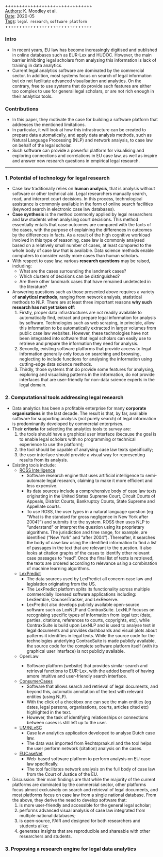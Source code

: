 ##

+++++++++++++++++++++++++++++++  
<ins>Authors</ins>: K. Moodley et al.  
<ins>Date</ins>: 2020-05  
<ins>Tags</ins>: `legal research`, `software platform`    
+++++++++++++++++++++++++++++++  


### Intro

- In recent years, EU law has become increasingly digitised and published in online databases such as EUR-Lex and HUDOC. However, the main barrier inhibiting legal scholars from analysing this information is lack of training in data analytics.
- Current legal analytics software are dominated by the commercial sector. In addition, most systems focus on search of legal information but do not facilitate advanced visualisation and analytics. On the contrary, free to use systems that do provide such features are either too complex to use for general legal scholars, or are not rich enough in their analytics tools.


### Contributions

- In this paper, they motivate the case for building a software platform that addresses the mentioned limitations.
- In particular, it will look at how this infrastructure can be created to prepare data automatically, and apply data analysis methods, such as Natural Language Processing (NLP) and network analysis, to case law on behalf of the legal scholar.
- Such software can provide a powerful platform for visualising and exploring connections and correlations in EU case law, as well as inspire and answer new research questions in empirical legal research.

***

### 1. Potential of technology for legal research

- Case law traditionally relies on **human analysis**, that is analysis without software or other technical aid. Legal researchers manually search, read, and interpret court decisions. In this process, technological assistance is commonly available in the form of online search facilities (keyword search in electronic case law databases).
- **Case synthesis** is the method commonly applied by legal researchers and law students when analysing court decisions. This method essentially entails that case outcomes are compared with the facts of the cases, with the purpose of explaining the differences in outcomes by the differences in facts. As a result of the high cognitive workload involved in this type of reasoning, case law is commonly analysed based on a relatively small number of cases, at least compared to the whole body of case law that is available. Data science methods enable computers to consider vastly more cases than human scholars.
- With respect to case law, various **research questions** may be raised, including:
  - What are the cases surrounding the landmark cases?
  - Which clusters of decisions can be distinguished?
  - Are there other landmark cases that have remained undetected in the literature?
- Answering questions such as those presented above requires a variety of **analytical methods**, ranging from network analysis, statistical methods to NLP. There are at least three important reasons **why such research has not yet taken off**:
  1. Firstly, proper data infrastructures are not readily available to automatically find, extract and prepare legal information for analysis by software. Technologies such as web scraping, in principle, allow this information to be automatically extracted in larger volumes from public case law websites. However, these technologies have not been integrated into software that legal scholars can easily use to retrieve and prepare the information they need for analysis.
  2. Secondly, existing software platforms that provide access to legal information generally only focus on searching and browsing, neglecting to include functions for analysing the information using cutting-edge data science methods.
  3. Thirdly, those systems that do provide some features for analysing, exploring and visualising patterns in the information, do not provide interfaces that are user-friendly for non-data science experts in the legal domain.
  

### 2. Computational tools addressing legal research

- Data analytics has been a profitable enterprise for many **corporate organisations** in the last decade. The result is that, by far, available software for supporting analysis (not purely search) of legal information is predominantly developed by commercial enterprises.
- Their **criteria** for selecting the analytics tools to survey are:
  1. the tools should have a graphical user interface (because the goal is to enable legal scholars with no programming or technical experience to use the platform); 
  2. the tool should be capable of analysing case law texts specifically; 
  3. the user interface should provide a visual way for representing results from its analysis.
- Existing tools include:
  - <ins>ROSS Intelligence</ins>
    - Software research engine that uses artificial intelligence to semi-automate legal research, claiming to make it more efficient and less expensive.
    - Its data sources include a comprehensive body of case law texts originating in the United States Supreme Court, Circuit Courts of Appeals, District Courts, Bankruptcy Courts, State Supreme and Appellate courts.
    - To use ROSS, the user types in a natural language question (eg “What is the standard for gross negligence in New York after 2004?”) and submits it to the system. ROSS then uses NLP to “understand” or interpret the question using its proprietary algorithms. The jurisdiction and time range, for example, are identified (“New York” and “after 2004”). Thereafter, it searches the body of case law using the identified information to find a list of passages in the text that are relevant to the question. It also looks at citation graphs of the cases to identify other relevant case passages to “read”. Once the final list of texts is retrieved, the texts are ordered according to relevance using a combination of machine learning algorithms.
  - <ins>LexPredict</ins>
    - The data sources used by LexPredict all concern case law and legislation originating from the US.
    - The LexPredict platform splits its functionality across multiple commercially licensed software applications including: LexSemble, CounselTracker, and LexReserve.
    -  LexPredict also develops publicly available open-source software such as LexNLP and ContraxSuite. LexNLP focuses on recognising specific types of information from legal text (date, parties, citations, references to courts, copyrights, etc), while ContraxSuite is build upon LexNLP and is used to analyse text in legal documents and provides dashboards and visual plots about patterns it identifies in legal texts. While the source code for the technologies underlying ContraxSuite is made publicly available, the source code for the complete software platform itself (with its graphical user interface) is not publicly available.
  - <in>OpenLaw</ins>
    - Software platform (website) that provides similar search and retrieval functions to EUR-Lex, with the added benefit of having amore intuitive and user-friendly search interface.
  - <ins>ConsumerCases</ins>
    - Software that allows search and retrieval of legal documents, and beyond this, automatic annotation of the text with relevant entities (using NLP).
    - With the click of a checkbox one can see the main entities (eg dates, legal persons, organisations, courts, articles cited etc) highlighted in the text.
    - However, the task of identifying relationships or connections between cases is still left up to the user.
  - <ins>UM/NLeSC</ins>
    - Case law analytics application developed to analyse Dutch case law.
    - The data was imported from Rechtspraak.nl and the tool helps the user perform network (citation) analysis on the cases.
  - <ins>EUCaseNet</ins>
    - Web-based software platform to perform analysis on EU case law specifically.
    - The tool facilitates network analysis on the full body of case law from the Court of Justice of the EU.
- Discussion: their main findings are that while the majority of the current platforms are dominated by the commercial sector, other platforms focus almost exclusively on search and retrieval of legal documents, and most platforms focus on case law from a single national database. From the above, they derive the need to develop software that:
  1. is more user-friendly and accessible for the general legal scholar; 
  2. performs advanced visual analysis of case law integrated from multiple national databases; 
  3. is open-source, FAIR and designed for both researchers and students alike;
  4. generates insights that are reproducible and shareable with other researchers and students.


### 3. Proposing a research engine for legal data analytics

